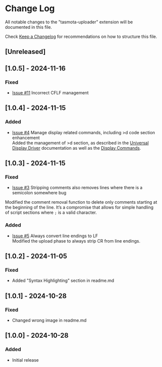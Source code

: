 # Change Log

All notable changes to the "tasmota-uploader" extension will be documented in this file.

Check [Keep a Changelog](http://keepachangelog.com/) for recommendations on how to structure this file.

## [Unreleased]

## [1.0.5] - 2024-11-16
### Fixed
- [Issue #11](https://github.com/stefanobertini/tasmota-script-support/issues/11) Incorrect CFLF management

## [1.0.4] - 2024-11-15

### Added
-  [Issue #4](https://github.com/stefanobertini/tasmota-script-support/issues/4) Manage display related commands, including >d code section enhancement  
Added the management of >d section, as described in the [Universal Display Driver](https://tasmota.github.io/docs/Universal-Display-Driver/#universal-display-driver-udisplay) documentation as well as the [Display Commands](https://tasmota.github.io/docs/Displays/).

## [1.0.3] - 2024-11-15

### Fixed
- [Issue #3](https://github.com/stefanobertini/tasmota-script-support/issues/3) Stripping comments also removes lines where there is a semicolon somewhere bug  

Modified the comment removal function to delete only comments starting at the beginning of the line.
It’s a compromise that allows for simple handling of script sections where ```;``` is a valid character.

### Added
- [Issue #5](https://github.com/stefanobertini/tasmota-script-support/issues/5 ) Always convert line endings to LF  
Modified the upload phase to always strip CR from line endings.

## [1.0.2] - 2024-11-05

### Fixed
- Added "Syntax Highlighting" section in readme.md


## [1.0.1] - 2024-10-28

### Fixed
- Changed wrong image in readme.md


## [1.0.0] - 2024-10-28

### Added

- Initial release